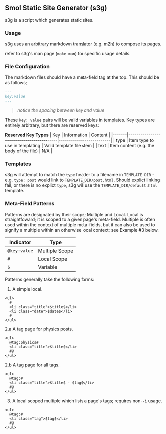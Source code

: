 Smol Static Site Generator (s3g)
----

s3g is a script which generates static sites.

### Usage

s3g uses an arbitrary markdown translator (e.g. [m2h](https://github.com/u20n/m2h)) to compose its pages.

refer to s3g's man page (`make man`) for specific usage details.

### File Configuration
The markdown files should have a meta-field tag at the top. This should be as follows;

```md
---
key:value
---
```
> *notice the spacing between key and value*

These `key: value` pairs will be valid variables in templates. Key types are entirely arbitrary, but there are reserved keys:

**Reserved Key Types**
| Key   | Information                              | Content                  |
|-------|------------------------------------------|--------------------------|
| type  | Item type to use in templating           | Valid template file stem |
| text  | Item content (e.g. the body of the file) | N/A                      |

### Templates
s3g will attempt to match the `type` header to a filename in `TEMPLATE_DIR` - e.g. `type: post` would link to `TEMPLATE_DIR/post.html`. Should explict linking fail, or there is no explict `type`, s3g will use the `TEMPLATE_DIR/default.html` template.

### Meta-Field Patterns

Patterns are designated by their scope; Multiple and Local. Local is straightfoward; it is scoped to a given page's meta-field. Multiple is often used within the context of multiple meta-fields, but it can also be used to signify a multiple within an otherwise local context; see Example #3 below.

| Indicator          | Type           |
|--------------------|----------------|
| `@key:value`       | Multiple Scope |
| `#`                | Local Scope    |
| `$`                | Variable       |

Patterns generally take the following forms:


1. A simple local.
```
<ul>
  #
  <li class="title">$title$</li>
  <li class="date">$date$</li>
  #
</ul>
```

2.a A tag page for physics posts.
```
<ul>
  @tag:physics#
  <li class="title">$title$</li>
  #@
</ul>
```

2.b A tag page for all tags.
```
<ul>
  @tag:#
  <li class="title">$title$ - $tag$</li>
  #@
</ul>
```

3. A local scoped multiple which lists a page's tags; requires non-`-i` usage. 
```
<ul>
  @tag:#
  <li class="tag">$tag$</li>
  #@
</ul>
```

